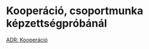 # Kooperáció, csoportmunka képzettségpróbánál

[ADR: Kooperáció](https://github.com/kaktusztea/km100/wiki/ADR.kooperacio)
